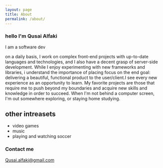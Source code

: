 ```yaml
---
layout: page
title: About
permalink: /about/
---
```


### hello I'm Qusai Alfaki
 I am a software dev

on a daily basis, I work on complex front-end projects with up-to-date languages and technologies, and I also have a decent grasp of server-side development. While I enjoy experimenting with new frameworks and libraries, i understand the importance of placing focus on the end goal: delivering a beautiful, functional product to the user/client.I see every new experience as an opportunity to learn. My favorite projects are those that require me to push beyond my boundaries and acquire new skills and knowledge in order to succeed. When I'm not behind a computer screen, I'm out somewhere exploring, or staying home studying.
  
  other intreasets
---
   - video games
   - music
   - playing and watching soccer
   

### Contact me

[Qusai.alfaki@gmail.com](mailto:email@domain.com)
